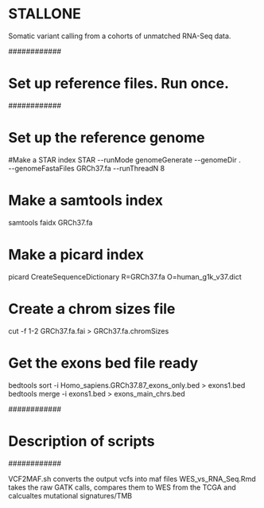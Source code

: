 # STALLONE
Somatic variant calling from a cohorts of unmatched RNA-Seq data. 

############
# Set up reference files. Run once.
############
# Set up the reference genome

#Make a STAR index
STAR --runMode genomeGenerate --genomeDir . \
--genomeFastaFiles GRCh37.fa --runThreadN 8

# Make a samtools index
samtools faidx GRCh37.fa

# Make a picard index
picard CreateSequenceDictionary R=GRCh37.fa O=human_g1k_v37.dict

# Create a chrom sizes file 
cut -f 1-2 GRCh37.fa.fai > GRCh37.fa.chromSizes

# Get the exons bed file ready
bedtools sort -i Homo_sapiens.GRCh37.87_exons_only.bed > exons1.bed
bedtools merge -i exons1.bed > exons_main_chrs.bed

############
# Description of scripts
############

VCF2MAF.sh converts the output vcfs into maf files
WES_vs_RNA_Seq.Rmd takes the raw GATK calls, compares them to WES from the TCGA and calcualtes mutational signatures/TMB
